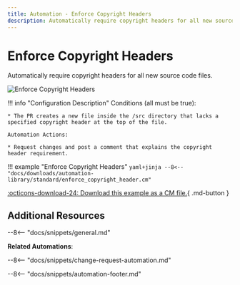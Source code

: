 ```yaml
---
title: Automation - Enforce Copyright Headers
description: Automatically require copyright headers for all new source code files.
---
```

# Enforce Copyright Headers

Automatically require copyright headers for all new source code files.

![Enforce Copyright Headers](/automations/standard/enforce-copyright-header/enforce-copyright-header.png)

!!! info "Configuration Description"
    Conditions (all must be true):

    * The PR creates a new file inside the /src directory that lacks a specified copyright header at the top of the file.

    Automation Actions:

    * Request changes and post a comment that explains the copyright header requirement.

!!! example "Enforce Copyright Headers"
    ```yaml+jinja
    --8<-- "docs/downloads/automation-library/standard/enforce_copyright_header.cm"
    ```
    <div class="result" markdown>
      <span>
      [:octicons-download-24: Download this example as a CM file.](/downloads/automation-library/standard/enforce_copyright_header.cm){ .md-button }
      </span>
    </div>

## Additional Resources

--8<-- "docs/snippets/general.md"

**Related Automations**:

--8<-- "docs/snippets/change-request-automation.md"

--8<-- "docs/snippets/automation-footer.md"